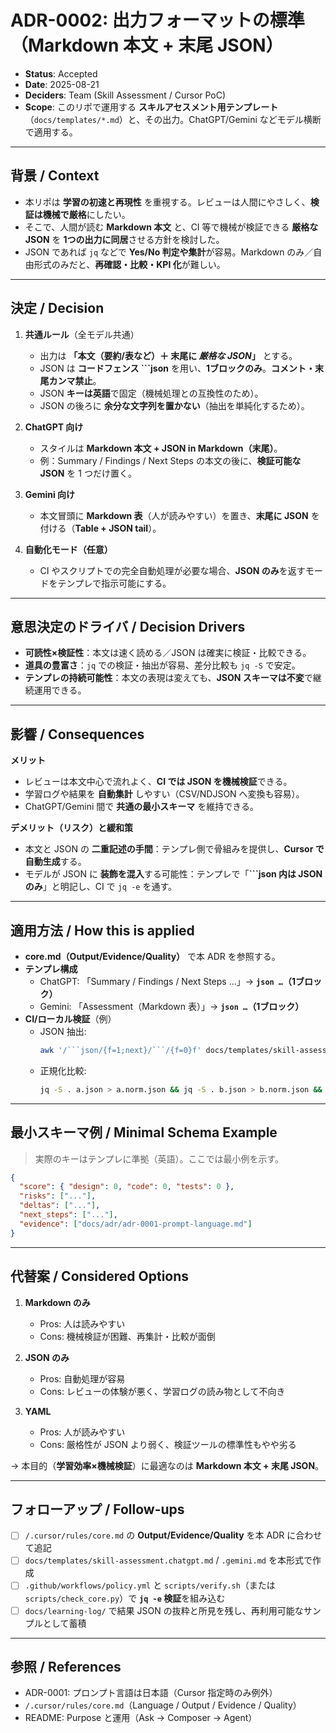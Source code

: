 

# ADR-0002: 出力フォーマットの標準（Markdown 本文 + 末尾 JSON）

- **Status**: Accepted  
- **Date**: 2025-08-21  
- **Deciders**: Team (Skill Assessment / Cursor PoC)  
- **Scope**: このリポで運用する **スキルアセスメント用テンプレート**（`docs/templates/*.md`）と、その出力。ChatGPT/Gemini などモデル横断で適用する。

---

## 背景 / Context

- 本リポは **学習の初速と再現性** を重視する。レビューは人間にやさしく、**検証は機械で厳格**にしたい。  
- そこで、人間が読む **Markdown 本文** と、CI 等で機械が検証できる **厳格な JSON** を **1つの出力に同居**させる方針を検討した。  
- JSON であれば `jq` などで **Yes/No 判定や集計**が容易。Markdown のみ／自由形式のみだと、**再確認・比較・KPI 化**が難しい。

---

## 決定 / Decision

1. **共通ルール**（全モデル共通）
   - 出力は **「本文（要約/表など）＋ 末尾に *厳格な JSON*」** とする。  
   - JSON は **コードフェンス ```json** を用い、**1ブロックのみ**。**コメント・末尾カンマ禁止**。  
   - JSON **キーは英語**で固定（機械処理との互換性のため）。  
   - JSON の後ろに **余分な文字列を置かない**（抽出を単純化するため）。

2. **ChatGPT 向け**  
   - スタイルは **Markdown 本文 + JSON in Markdown（末尾）**。  
   - 例：Summary / Findings / Next Steps の本文の後に、**検証可能な JSON** を 1 つだけ置く。

3. **Gemini 向け**  
   - 本文冒頭に **Markdown 表**（人が読みやすい）を置き、**末尾に JSON** を付ける（**Table + JSON tail**）。

4. **自動化モード（任意）**  
   - CI やスクリプトでの完全自動処理が必要な場合、**JSON のみ**を返すモードをテンプレで指示可能にする。

---

## 意思決定のドライバ / Decision Drivers

- **可読性×検証性**：本文は速く読める／JSON は確実に検証・比較できる。  
- **道具の豊富さ**：`jq` での検証・抽出が容易、差分比較も `jq -S` で安定。  
- **テンプレの持続可能性**：本文の表現は変えても、**JSON スキーマは不変**で継続運用できる。

---

## 影響 / Consequences

**メリット**
- レビューは本文中心で流れよく、**CI では JSON を機械検証**できる。  
- 学習ログや結果を **自動集計** しやすい（CSV/NDJSON へ変換も容易）。  
- ChatGPT/Gemini 間で **共通の最小スキーマ** を維持できる。

**デメリット（リスク）と緩和策**
- 本文と JSON の **二重記述の手間**：テンプレ側で骨組みを提供し、**Cursor で自動生成**する。  
- モデルが JSON に **装飾を混入**する可能性：テンプレで「**```json 内は JSON のみ**」と明記し、CI で `jq -e` を通す。

---

## 適用方法 / How this is applied

- **core.md（Output/Evidence/Quality）** で本 ADR を参照する。  
- **テンプレ構成**  
  - ChatGPT: 「Summary / Findings / Next Steps …」→ **```json …```（1ブロック）**  
  - Gemini: 「Assessment（Markdown 表）」→ **```json …```（1ブロック）**  
- **CI/ローカル検証**（例）  
  - JSON 抽出:  
    ```bash
    awk '/```json/{f=1;next}/```/{f=0}f' docs/templates/skill-assessment.chatgpt.md | jq -e .
    ```  
  - 正規化比較:  
    ```bash
    jq -S . a.json > a.norm.json && jq -S . b.json > b.norm.json && diff -u a.norm.json b.norm.json
    ```

---

## 最小スキーマ例 / Minimal Schema Example

> 実際のキーはテンプレに準拠（英語）。ここでは最小例を示す。

```json
{
  "score": { "design": 0, "code": 0, "tests": 0 },
  "risks": ["..."],
  "deltas": ["..."],
  "next_steps": ["..."],
  "evidence": ["docs/adr/adr-0001-prompt-language.md"]
}
```

---

## 代替案 / Considered Options

1) **Markdown のみ**  
   - Pros: 人は読みやすい  
   - Cons: 機械検証が困難、再集計・比較が面倒

2) **JSON のみ**  
   - Pros: 自動処理が容易  
   - Cons: レビューの体験が悪く、学習ログの読み物として不向き

3) **YAML**  
   - Pros: 人が読みやすい  
   - Cons: 厳格性が JSON より弱く、検証ツールの標準性もやや劣る

→ 本目的（**学習効率×機械検証**）に最適なのは **Markdown 本文 + 末尾 JSON**。

---

## フォローアップ / Follow-ups

- [ ] `/.cursor/rules/core.md` の **Output/Evidence/Quality** を本 ADR に合わせて追記  
- [ ] `docs/templates/skill-assessment.chatgpt.md` / `.gemini.md` を本形式で作成  
- [ ] `.github/workflows/policy.yml` と `scripts/verify.sh`（または `scripts/check_core.py`）で **`jq -e` 検証**を組み込む  
- [ ] `docs/learning-log/` で結果 JSON の抜粋と所見を残し、再利用可能なサンプルとして蓄積

---

## 参照 / References

- ADR-0001: プロンプト言語は日本語（Cursor 指定時のみ例外）  
- `/.cursor/rules/core.md`（Language / Output / Evidence / Quality）  
- README: Purpose と運用（Ask → Composer → Agent）
